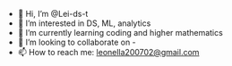 - 👋 Hi, I’m @Lei-ds-t
- 👀 I’m interested in DS, ML, analytics
- 🌱 I’m currently learning coding and higher mathematics
- 💞️ I’m looking to collaborate on -
- 📫 How to reach me: leonella200702@gmail.com


<!---
Lei-ds-t/Lei-ds-t is a ✨ special ✨ repository because its `README.md` (this file) appears on your GitHub profile.
You can click the Preview link to take a look at your changes.
--->

